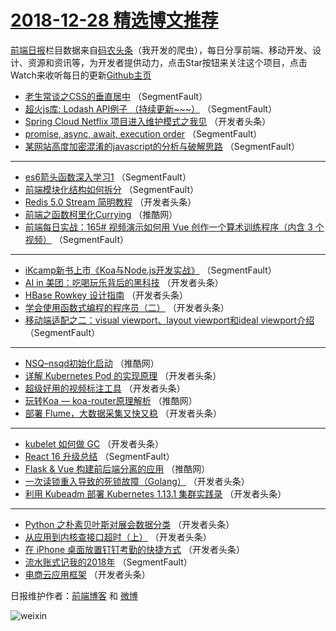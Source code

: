 # [2018-12-28 精选博文推荐](http://hao.caibaojian.com/date/2018/12/28)

[前端日报](http://caibaojian.com/c/news)栏目数据来自[码农头条](http://hao.caibaojian.com/)（我开发的爬虫），每日分享前端、移动开发、设计、资源和资讯等，为开发者提供动力，点击Star按钮来关注这个项目，点击Watch来收听每日的更新[Github主页](https://github.com/kujian/frontendDaily)
* [老生常谈之CSS的垂直居中](http://hao.caibaojian.com/95962.html) （SegmentFault）
* [超火js库:  Lodash API例子 （持续更新~~~）](http://hao.caibaojian.com/95959.html) （SegmentFault）
* [Spring Cloud Netflix 项目进入维护模式之我见](http://hao.caibaojian.com/95975.html) （开发者头条）
* [promise, async, await, execution order](http://hao.caibaojian.com/95965.html) （SegmentFault）
* [某网站高度加密混淆的javascript的分析与破解思路](http://hao.caibaojian.com/95967.html) （SegmentFault）

***
* [es6箭头函数深入学习1](http://hao.caibaojian.com/95969.html) （SegmentFault）
* [前端模块化结构如何拆分](http://hao.caibaojian.com/95971.html) （SegmentFault）
* [Redis 5.0 Stream 简明教程](http://hao.caibaojian.com/95986.html) （开发者头条）
* [前端之函数柯里化Currying](http://hao.caibaojian.com/96012.html) （推酷网）
* [前端每日实战：165# 视频演示如何用 Vue 创作一个算术训练程序（内含 3 个视频）](http://hao.caibaojian.com/95970.html) （SegmentFault）

***
* [iKcamp新书上市《Koa与Node.js开发实战》](http://hao.caibaojian.com/95973.html) （SegmentFault）
* [AI in 美团：吃喝玩乐背后的黑科技](http://hao.caibaojian.com/95995.html) （开发者头条）
* [HBase Rowkey 设计指南](http://hao.caibaojian.com/95976.html) （开发者头条）
* [学会使用函数式编程的程序员（二）](http://hao.caibaojian.com/95987.html) （开发者头条）
* [移动端适配之二：visual viewport、layout viewport和ideal viewport介绍](http://hao.caibaojian.com/95966.html) （SegmentFault）

***
* [NSQ&#8211;nsqd初始化启动](http://hao.caibaojian.com/96013.html) （推酷网）
* [详解 Kubernetes Pod 的实现原理](http://hao.caibaojian.com/95977.html) （开发者头条）
* [超级好用的视频标注工具](http://hao.caibaojian.com/95988.html) （开发者头条）
* [玩转Koa &#8212; koa-router原理解析](http://hao.caibaojian.com/96014.html) （推酷网）
* [部署 Flume，大数据采集又快又稳](http://hao.caibaojian.com/95978.html) （开发者头条）

***
* [kubelet 如何做 GC](http://hao.caibaojian.com/95989.html) （开发者头条）
* [React 16 升级总结](http://hao.caibaojian.com/95968.html) （SegmentFault）
* [Flask &amp; Vue 构建前后端分离的应用](http://hao.caibaojian.com/96015.html) （推酷网）
* [一次读锁重入导致的死锁故障（Golang）](http://hao.caibaojian.com/95979.html) （开发者头条）
* [利用 Kubeadm 部署 Kubernetes 1.13.1 集群实践录](http://hao.caibaojian.com/95990.html) （开发者头条）

***
* [Python 之朴素贝叶斯对展会数据分类](http://hao.caibaojian.com/95980.html) （开发者头条）
* [从应用到内核查接口超时（上）](http://hao.caibaojian.com/95991.html) （开发者头条）
* [在 iPhone 桌面放置钉钉考勤的快捷方式](http://hao.caibaojian.com/95981.html) （开发者头条）
* [流水账式记我的2018年](http://hao.caibaojian.com/95960.html) （SegmentFault）
* [电商云应用框架](http://hao.caibaojian.com/95992.html) （开发者头条）

日报维护作者：[前端博客](http://caibaojian.com/) 和 [微博](http://caibaojian.com/go/weibo)

![weixin](https://user-images.githubusercontent.com/3055447/38468989-651132ac-3b80-11e8-8e6b-15122322a9d7.png)